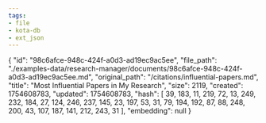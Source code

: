 ```yaml
---
tags:
- file
- kota-db
- ext_json
---
```

{
  "id": "98c6afce-948c-424f-a0d3-ad19ec9ac5ee",
  "file_path": "./examples-data/research-manager/documents/98c6afce-948c-424f-a0d3-ad19ec9ac5ee.md",
  "original_path": "/citations/influential-papers.md",
  "title": "Most Influential Papers in My Research",
  "size": 2119,
  "created": 1754608783,
  "updated": 1754608783,
  "hash": [
    39,
    183,
    11,
    219,
    72,
    13,
    249,
    232,
    184,
    27,
    124,
    246,
    237,
    145,
    23,
    197,
    53,
    31,
    79,
    194,
    192,
    87,
    88,
    248,
    200,
    43,
    107,
    187,
    141,
    212,
    243,
    31
  ],
  "embedding": null
}